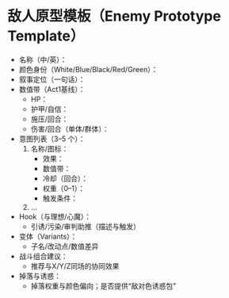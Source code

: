 # 敌人原型模板（Enemy Prototype Template）

- 名称（中/英）：
- 颜色身份（White/Blue/Black/Red/Green）：
- 叙事定位（一句话）：
- 数值带（Act1基线）：
  - HP：
  - 护甲/自信：
  - 施压/回合：
  - 伤害/回合（单体/群体）：
- 意图列表（3–5 个）：
  1) 名称/图标：
     - 效果：
     - 数值带：
     - 冷却（回合）：
     - 权重（0–1）：
     - 触发条件：
  2) ...
- Hook（与理想/心魔）：
  - 引诱/污染/审判助推（描述与触发）
- 变体（Variants）：
  - 子名/改动点/数值差异
- 战斗组合建议：
  - 推荐与X/Y/Z同场的协同效果
- 掉落与诱惑：
  - 掉落权重与颜色偏向；是否提供“敌对色诱惑包”
